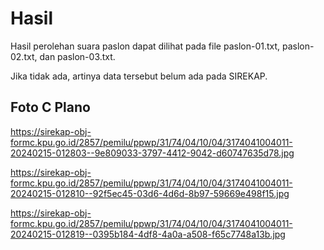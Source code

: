 # Hasil

Hasil perolehan suara paslon dapat dilihat pada file paslon-01.txt, paslon-02.txt, dan paslon-03.txt.

Jika tidak ada, artinya data tersebut belum ada pada SIREKAP.

## Foto C Plano

https://sirekap-obj-formc.kpu.go.id/2857/pemilu/ppwp/31/74/04/10/04/3174041004011-20240215-012803--9e809033-3797-4412-9042-d60747635d78.jpg

https://sirekap-obj-formc.kpu.go.id/2857/pemilu/ppwp/31/74/04/10/04/3174041004011-20240215-012810--92f5ec45-03d6-4d6d-8b97-59669e498f15.jpg

https://sirekap-obj-formc.kpu.go.id/2857/pemilu/ppwp/31/74/04/10/04/3174041004011-20240215-012819--0395b184-4df8-4a0a-a508-f65c7748a13b.jpg
